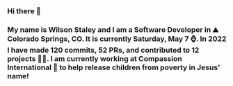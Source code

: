 ### Hi there 👋

### My name is Wilson Staley and I am a Software Developer in ⛰ Colorado Springs, CO.  It is currently Saturday, May 7 ⌚. In 2022 I have made 120 commits, 52 PRs, and contributed to 12 projects 👨‍💻. I am currently working at Compassion International 🏢 to help release children from poverty in Jesus' name!